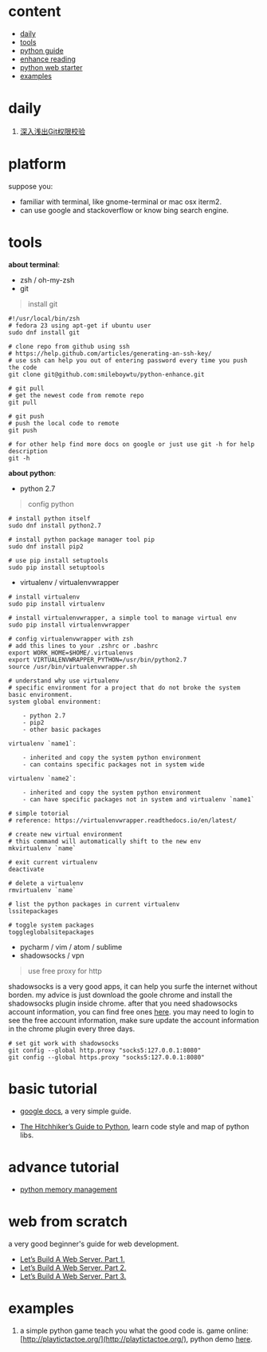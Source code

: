 # content

* [daily](#daily)
* [tools](#tools)
* [python guide](#basic-tutorial)
* [enhance reading](#advance-tutorial)
* [python web starter](#web-from-scratch)
* [examples](#examples)

# daily

1. [深入浅出Git权限校验](http://mp.weixin.qq.com/s?__biz=MzAxMTczMjgzMQ==&mid=2650587852&idx=1&sn=0c2144c7bc30a6176e309290eb50fc75&scene=1&srcid=06170Qz47CZilcjbK4kCR31J&from=groupmessage&isappinstalled=0)

# platform

suppose you:

- familiar with terminal, like gnome-terminal or mac osx iterm2.
- can use google and stackoverflow or know bing search engine.

# tools

**about terminal**:

- zsh / oh-my-zsh
- git

> install git

``` shell
#!/usr/local/bin/zsh
# fedora 23 using apt-get if ubuntu user
sudo dnf install git

# clone repo from github using ssh
# https://help.github.com/articles/generating-an-ssh-key/
# use ssh can help you out of entering password every time you push the code
git clone git@github.com:smileboywtu/python-enhance.git

# git pull
# get the newest code from remote repo
git pull

# git push
# push the local code to remote
git push

# for other help find more docs on google or just use git -h for help description
git -h
```

**about python**:

- python 2.7

> config python

``` shell
# install python itself
sudo dnf install python2.7

# install python package manager tool pip
sudo dnf install pip2

# use pip install setuptools
sudo pip install setuptools
```
- virtualenv / virtualenvwrapper
``` shell
# install virtualenv
sudo pip install virtualenv

# install virtualenvwrapper, a simple tool to manage virtual env
sudo pip install virtualenvwrapper

# config virtualenvwrapper with zsh
# add this lines to your .zshrc or .bashrc
export WORK_HOME=$HOME/.virtualenvs
export VIRTUALENVWRAPPER_PYTHON=/usr/bin/python2.7
source /usr/bin/virtualenvwrapper.sh

# understand why use virtualenv
# specific environment for a project that do not broke the system basic environment.
system global environment:

    - python 2.7
    - pip2
    - other basic packages

virtualenv `name1`:

    - inherited and copy the system python environment
    - can contains specific packages not in system wide

virtualenv `name2`:

    - inherited and copy the system python environment
    - can have specific packages not in system and virtualenv `name1`

# simple totorial
# reference: https://virtualenvwrapper.readthedocs.io/en/latest/

# create new virtual environment
# this command will automatically shift to the new env
mkvirtualenv `name`

# exit current virtualenv
deactivate

# delete a virtualenv
rmvirtualenv `name`

# list the python packages in current virtualenv
lssitepackages

# toggle system packages
toggleglobalsitepackages
```
- pycharm / vim / atom / sublime
- shadowsocks / vpn

> use free proxy for http

shadowsocks is a very good apps, it can help you surfe the internet without borden. my advice is just download the goole chrome and install the shadowsocks plugin inside chrome. after that you need shadowsocks account information, you can find free ones [here](http://www.dou-bi.com/sszhfx/). you may need to login to see the free account information, make sure update the account information in the chrome plugin every three days.

``` shell
# set git work with shadowsocks
git config --global http.proxy "socks5:127.0.0.1:8080"
git config --global https.proxy "socks5:127.0.0.1:8080"
```

# basic tutorial

+ [google docs](https://developers.google.com/edu/python/), a very simple guide.

+ [The Hitchhiker’s Guide to Python](http://docs.python-guide.org/en/latest/), learn code style and map of python libs.

# advance tutorial

+ [python memory management](http://nodefe.com/implement-of-pymalloc-from-source/)

# web from scratch

a very good beginner's guide for web development.

+ [Let’s Build A Web Server. Part 1.](https://ruslanspivak.com/lsbaws-part1/)
+ [Let’s Build A Web Server. Part 2.](https://ruslanspivak.com/lsbaws-part2/)
+ [Let’s Build A Web Server. Part 3.](https://ruslanspivak.com/lsbaws-part3/)

# examples

1. a simple python game teach you what the good code is.
game online: [http://playtictactoe.org/](http://playtictactoe.org/), python demo [here](./static/demo/tic-tac-toe.py).


